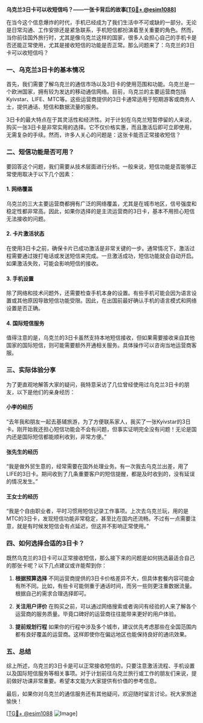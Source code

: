 **乌克兰3日卡可以收短信吗？——一张卡背后的故事[[TG💪+ @esim1088](https://t.me/s/esim1088)]**

在当今这个信息爆炸的时代，手机已经成为了我们生活中不可或缺的一部分。无论是日常沟通、工作安排还是紧急联系，手机短信都扮演着至关重要的角色。然而，当你前往国外旅行时，尤其是像乌克兰这样的国家，很多人会担心自己的手机卡是否还能正常使用，尤其是接收短信的功能是否正常。那么问题来了：乌克兰的3日卡可以收短信吗？

### 一、乌克兰3日卡的基本情况

首先，我们需要了解乌克兰的通信市场以及3日卡的使用范围和功能。乌克兰是一个欧洲国家，拥有较为发达的移动通信网络。目前，乌克兰的主要运营商包括Kyivstar、LIFE、MTC等。这些运营商提供的3日卡通常适用于短期游客或商务人士，提供通话、短信和数据流量的服务。

3日卡的最大特点在于其灵活性和经济性。对于计划在乌克兰短暂停留的人来说，购买一张3日卡是非常实用的选择。它不仅价格实惠，而且激活后即可立即使用，无需复杂的手续。然而，许多人关心的问题是：这张卡能否正常接收短信？

### 二、短信功能是否可用？

要回答这个问题，我们需要从技术层面进行分析。一般来说，短信功能是否能够正常使用取决于以下几个因素：

#### 1. 网络覆盖
乌克兰的三大主要运营商都拥有广泛的网络覆盖，尤其是在城市地区，信号强度和稳定性都非常高。因此，如果你选择的是主流运营商的3日卡，基本不用担心短信无法接收的问题。

#### 2. 卡片激活状态
在使用3日卡之前，确保卡片已成功激活是非常关键的一步。通常情况下，激活过程需要通过拨打电话或发送短信来完成。一旦激活成功，短信功能就会自动开启。如果激活失败，可能会影响短信的接收。

#### 3. 手机设置
除了网络和技术问题外，还需要检查手机本身的设置。有些手机可能会因为语言设置或其他原因导致短信功能受限。因此，在出国前最好确认手机的语言模式和网络设置是否正确。

#### 4. 国际短信服务
值得注意的是，乌克兰的3日卡虽然支持本地短信接收，但如果需要接收来自其他国家的国际短信，则可能需要额外开通相关服务。具体操作可以咨询当地运营商客服。

### 三、实际体验分享

为了更直观地解答大家的疑问，我特意采访了几位曾经使用过乌克兰3日卡的朋友，以下是他们的亲身经历：

#### 小李的经历
“去年我和朋友一起去基辅旅游，为了方便联系家人，我买了一张Kyivstar的3日卡。刚开始我还担心短信功能会不会有问题，但事实证明完全没有问题！无论是国内还是国际短信都能顺利收到，非常方便。”

#### 张先生的经历
“我是做外贸生意的，经常需要在国外处理业务。有一次我去乌克兰出差，用了LIFE的3日卡。期间收到了几条重要客户的短信提醒，都是及时收到的，没有延误的情况发生。”

#### 王女士的经历
“我是个自由职业者，平时习惯用短信记录工作事项。上次去乌克兰玩，用的是MTC的3日卡，发现短信功能非常稳定，甚至比在国内还流畅。不过有一点需要注意，就是有时候发短信会有点延迟，但这并不影响正常使用。”

### 四、如何选择合适的3日卡？

既然乌克兰的3日卡可以正常接收短信，那么接下来的问题是如何挑选最适合自己的那张卡呢？以下几点建议或许能帮到你：

1. **根据预算选择**
   不同运营商提供的3日卡价格差异不大，但具体套餐内容可能会有所不同。比如，有些卡可能侧重于通话时间，而另一些则更注重数据流量。根据自己的需求合理选择即可。

2. **关注用户评价**
   在购买之前，可以通过网络搜索或者询问有经验的人来了解各个运营商的服务质量。毕竟口碑好的运营商往往能带来更好的用户体验。

3. **提前规划行程**
   如果你的行程中涉及多个城市，建议优先考虑那些在全国范围内都有良好覆盖的运营商。这样即使你在偏远地区也能保持良好的通讯效果。

### 五、总结

综上所述，乌克兰的3日卡是可以正常接收短信的，只要注意激活流程、手机设置以及国际短信服务等相关事项。对于计划前往乌克兰旅行或工作的朋友们来说，提前做好功课非常重要。希望本文能为大家提供有价值的参考信息。

最后，如果你对乌克兰的通信服务还有其他疑问，欢迎随时留言讨论。祝大家旅途愉快！

[[TG💪+ @esim1088](https://t.me/s/esim1088) ![Image](https://i.postimg.cc/4NQfJmqS/Snipaste-2025-05-13-00-14-12.png)]
